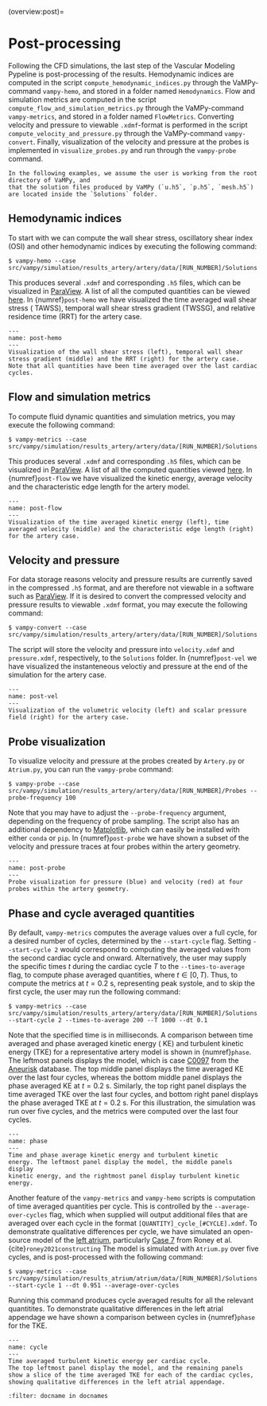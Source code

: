 (overview:post)=

# Post-processing

Following the CFD simulations, the last step of the Vascular Modeling Pypeline is post-processing of the results.
Hemodynamic indices are computed in the script `compute_hemodynamic_indices.py` through the VaMPy-command `vampy-hemo`,
and stored in a folder named `Hemodynamics`. Flow and simulation metrics are computed in the
script `compute_flow_and_simulation_metrics.py` through the VaMPy-command `vampy-metrics`, and stored in a folder
named `FlowMetrics`. Converting velocity and pressure to viewable `.xdmf`-format is performed in the
script `compute_velocity_and_pressure.py` through the VaMPy-command `vampy-convert`. Finally, visualization of the
velocity and pressure at the probes is implemented in `visualize_probes.py` and run through the `vampy-probe` command.

```{attention} 
In the following examples, we assume the user is working from the root directory of VaMPy, and 
that the solution files produced by VaMPy (`u.h5`, `p.h5`, `mesh.h5`) are located inside the `Solutions` folder.
```

## Hemodynamic indices

To start with we can compute the wall shear stress, oscillatory shear index (OSI) and other hemodynamic indices by
executing the following command:

``` console
$ vampy-hemo --case src/vampy/simulation/results_artery/artery/data/[RUN_NUMBER]/Solutions
```

This produces several `.xdmf` and corresponding `.h5` files, which can be visualized
in [ParaView](https://www.paraview.org/). A list of all the computed quantities can be
viewed [here](post:hemo_quantities). In {numref}`post-hemo` we have visualized the time averaged wall shear stress (
TAWSS), temporal wall shear stress gradient (TWSSG), and relative residence time (RRT) for the artery case.

```{figure} figures/post_hemo.png
---
name: post-hemo
---
Visualization of the wall shear stress (left), temporal wall shear stress gradient (middle) and the RRT (right) for the artery case. 
Note that all quantities have been time averaged over the last cardiac cycles.
```

## Flow and simulation metrics

To compute fluid dynamic quantities and simulation metrics, you may execute the following command:

``` console
$ vampy-metrics --case src/vampy/simulation/results_artery/artery/data/[RUN_NUMBER]/Solutions
```

This produces several `.xdmf` and corresponding `.h5` files, which can be visualized
in [ParaView](https://www.paraview.org/). A list of all the computed quantities viewed [here](post:flow_quantities). In
{numref}`post-flow` we have visualized the kinetic energy, average velocity and the characteristic edge length for the
artery model.

```{figure} figures/post_flow.png
---
name: post-flow
---
Visualization of the time averaged kinetic energy (left), time averaged velocity (middle) and the characteristic edge length (right) for the artery case. 
```

## Velocity and pressure

For data storage reasons velocity and pressure results are currently saved in the compressed `.h5` format, and are
therefore not viewable in a software such as
[ParaView](https://www.paraview.org/). If it is desired to convert the compressed velocity and pressure results to
viewable `.xdmf` format, you may execute the following command:

``` console
$ vampy-convert --case src/vampy/simulation/results_artery/artery/data/[RUN_NUMBER]/Solutions
```

The script will store the velocity and pressure into `velocity.xdmf` and `pressure.xdmf`, respectively, to
the `Solutions` folder. In {numref}`post-vel` we have visualized the instanteneous veloctiy and pressure at the end of
the simulation for the artery case.

```{figure} figures/post_vel.png
---
name: post-vel
---
Visualization of the volumetric velocity (left) and scalar pressure field (right) for the artery case.
```

## Probe visualization

To visualize velocity and pressure at the probes created by
`Artery.py` or `Atrium.py`, you can run the `vampy-probe` command:

``` console
$ vampy-probe --case src/vampy/simulation/results_artery/artery/data/[RUN_NUMBER]/Probes --probe-frequency 100
```

Note that you may have to adjust the `--probe-frequency` argument, depending on the frequency of probe sampling. The
script also has an additional dependency to
[Matplotlib](https://github.com/matplotlib/matplotlib), which can easily be installed with either `conda` or `pip`. In
{numref}`post-probe` we have shown a subset of the velocity and pressure traces at four probes within the artery
geometry.

```{figure} figures/post_probe.png
---
name: post-probe
---
Probe visualization for pressure (blue) and velocity (red) at four probes within the artery geometry.
```

## Phase and cycle averaged quantities

By default, `vampy-metrics` computes the average values over a full cycle, for a desired number of cycles, determined by
the `--start-cycle` flag. Setting `--start-cycle 2` would correspond to computing the averaged values from the second
cardiac cycle and onward. Alternatively, the user may supply the specific times $t$ during the cardiac cycle $T$ to
the `--times-to-average` flag, to compute phase averaged quantities, where $t \in [0,T)$. Thus, to compute the metrics
at $t=0.2$ s, representing peak systole, and to skip the first cycle, the user may run the following command:

``` console
$ vampy-metrics --case src/vampy/simulation/results_artery/artery/data/[RUN_NUMBER]/Solutions --start-cycle 2 --times-to-average 200 --T 1000 --dt 0.1
```

Note that the specified time is in milliseconds. A comparison between time averaged and phase averaged kinetic energy (
KE) and turbulent kinetic energy (TKE) for a representative artery model is shown in {numref}`phase`. The leftmost
panels displays the model, which is
case [C0097](https://github.com/hkjeldsberg/AneuriskDatabase/tree/master/models/C0097) from
the [Aneurisk](http://ecm2.mathcs.emory.edu/aneuriskweb/index) database. The top middle panel displays the time averaged
KE over the last four cycles, whereas the bottom middle panel displays the phase averaged KE at $t=0.2$ s. Similarly,
the top right panel displays the time averaged TKE over the last four cycles, and bottom right panel displays the phase
averaged TKE at $t=0.2$ s. For this illustration, the simulation was run over five cycles, and the metrics were computed
over the last four cycles.

```{figure} figures/phase_averaged.png
---
name: phase
---
Time and phase average kinetic energy and turbulent kinetic
energy. The leftmost panel display the model, the middle panels display
kinetic energy, and the rightmost panel display turbulent kinetic
energy.
```

Another feature of the `vampy-metrics` and `vampy-hemo` scripts is computation of time averaged quantities per cycle.
This is controlled by the `--average-over-cycles` flag, which when supplied will output additional files that are
averaged over each cycle in the format `[QUANTITY]_cycle_[#CYCLE].xdmf`. To demonstrate qualitative differences per
cycle, we have simulated an open-source model of the [left atrium](https://en.wikipedia.org/wiki/Atrium_(heart)),
particularly [Case 7]([here](https://zenodo.org/record/3764917#.YyHwsuxByDV)) from Roney et
al.{cite}`roney2021constructing`
The model is simulated with `Atrium.py` over five cycles, and is post-processed with the following command:

``` console
$ vampy-metrics --case src/vampy/simulation/results_atrium/atrium/data/[RUN_NUMBER]/Solutions --start-cycle 1 --dt 0.951 --average-over-cycles
```

Running this command produces cycle averaged results for all the relevant quantitites. To demonstrate qualitative
differences in the left atrial appendage we have shown a comparison between cycles in {numref}`phase` for the TKE.

```{figure} figures/cycle_averaged.png
---
name: cycle
---
Time averaged turbulent kinetic energy per cardiac cycle. 
The top leftmost panel display the model, and the remaining panels show a slice of the time averaged TKE for each of the cardiac cycles, showing qualitative differences in the left atrial appendage.
```

```{bibliography}
:filter: docname in docnames
```